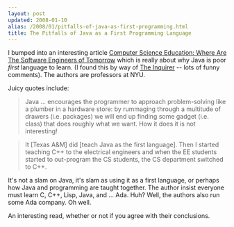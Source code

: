 ```yaml
---
layout: post
updated: 2008-01-10
alias: /2008/01/pitfalls-of-java-as-first-programming.html
title: The Pitfalls of Java as a First Programming Language
---
```

<p>I bumped into an interesting article <a href="http://www.stsc.hill.af.mil/CrossTalk/2008/01/0801DewarSchonberg.html">Computer Science Education: Where Are The Software Engineers of Tomorrow</a> which is really about why Java is poor <i>first</i> language to learn.  (I found this by way of  <a href="http://www.theinquirer.net/gb/inquirer/news/2008/01/08/boffins-deride-java">The Inquirer</a> -- lots of funny comments).  The authors are professors at NYU.
</p>

<p>Juicy quotes include:</p>

<blockquote>
Java ... encourages the programmer to approach problem-solving like a plumber in a hardware store: by rummaging through a multitude of drawers (i.e. packages) we will end up finding some gadget (i.e. class) that does roughly what we want. How it does it is not interesting!
</blockquote>

<blockquote>
It [Texas A&M] did [teach Java as the first language]. Then I started teaching C++ to the electrical engineers and when the EE students started to out-program the CS students, the CS department switched to C++.
</blockquote>

<p>It's not a slam on Java, it's slam as using it as a first language, or perhaps how Java and programming are taught together. The author insist everyone must learn C, C++, Lisp, Java, and ... Ada.  Huh?  Well, the authors also run some Ada company.  Oh well.</p>

<p>An interesting read, whether or not if you agree with their conclusions.</p>